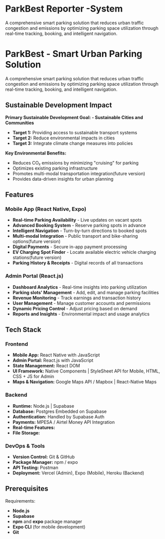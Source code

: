# ParkBest Reporter -System
A comprehensive smart parking solution that reduces urban traffic congestion and emissions by optimizing parking space utilization through real-time tracking, booking, and intelligent navigation.

# ParkBest - Smart Urban Parking Solution 

A comprehensive smart parking solution that reduces urban traffic congestion and emissions by optimizing parking space utilization through real-time tracking, booking, and intelligent navigation.

## Sustainable Development Impact 

**Primary Sustainable Development Goal: - Sustainable Cities and Communities**
- **Target 1:** Providing access to sustainable transport systems
- **Target 2:** Reduce environmental impacts in cities 
- **Target 3:** Integrate climate change measures into policies

**Key Environmental Benefits:**
- Reduces CO₂ emissions by minimizing "cruising" for parking
- Optimizes existing parking infrastructure
- Promotes multi-modal transportation integration(future version)
- Provides data-driven insights for urban planning

## Features

### Mobile App (React Native, Expo)
- **Real-time Parking Availability** - Live updates on vacant spots
- **Advanced Booking System** - Reserve parking spots in advance
- **Intelligent Navigation** - Turn-by-turn directions to booked spots
- **Multi-modal Integration** - Public transport and bike-sharing options(future version)
- **Digital Payments** - Secure in-app payment processing
- **EV Charging Spot Finder** - Locate available electric vehicle charging stations(future version)
- **Parking History & Receipts** - Digital records of all transactions

### Admin Portal (React.js)
- **Dashboard Analytics** - Real-time insights into parking utilization
- **Parking slots' Management** - Add, edit, and manage parking facilities
- **Revenue Monitoring** - Track earnings and transaction history
- **User Management** - Manage customer accounts and permissions
- **Dynamic Pricing Control** - Adjust pricing based on demand
- **Reports and Insights** - Environmental impact and usage analytics

## Tech Stack

### Frontend
- **Mobile App:** React Native with JavaScript
- **Admin Portal:** React.js with JavaScript
- **State Management:**  React DOM
- **UI Framework:** Native Components | StyleSheet API for Mobile, HTML, CSS + JS for Admin
- **Maps & Navigation:** Google Maps API / Mapbox | React-Native Maps

### Backend
- **Runtime:** Node.js | Supabase
- **Database:** Postgres Embedded on Supabase
- **Authentication:** Handled by Supabase Auth
- **Payments:** MPESA / Airtel Money API Integration
- **Real-time Features:** 
- **File Storage:** 

### DevOps & Tools
- **Version Control:** Git & GitHub
- **Package Manager:** npm / expo
- **API Testing:** Postman 
- **Deployment:** Vercel (Admin), Expo (Mobile), Heroku (Backend)

## Prerequisites

Requirements:
- **Node.js** 
- **Supabase**
- **npm** and **expo** package manager
- **Expo CLI** (for mobile development)
- **Git**

